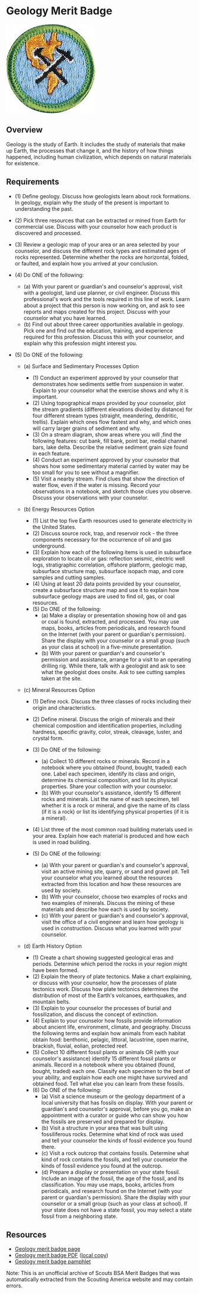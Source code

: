 

# Geology Merit Badge

![Geology Merit Badge](images/geology-merit-badge.jpg)

## Overview



Geology is the study of Earth. It includes the study of materials that make up Earth, the processes that change it, and the history of how things happened, including human civilization, which depends on natural materials for existence.

## Requirements

* (1) Define geology. Discuss how geologists learn about rock formations. In geology, explain why the study of the present is important to understanding the past.
* (2) Pick three resources that can be extracted or mined from Earth for commercial use. Discuss with your counselor how each product is discovered and processed.
* (3) Review a geologic map of your area or an area selected by your counselor, and discuss the different rock types and estimated ages of rocks represented. Determine whether the rocks are horizontal, folded, or faulted, and explain how you arrived at your conclusion.
* (4) Do ONE of the following:
    * (a) With your parent or guardian's and counselor's approval, visit with a geologist, land use planner, or civil engineer. Discuss this professional's work and the tools required in this line of work. Learn about a project that this person is now working on, and ask to see reports and maps created for this project. Discuss with your counselor what you have learned.
    * (b) Find out about three career opportunities available in geology. Pick one and find out the education, training, and experience required for this profession. Discuss this with your counselor, and explain why this profession might interest you.


* (5) Do ONE of the following:
    * (a) Surface and Sedimentary Processes Option
        * (1) Conduct an experiment approved by your counselor that demonstrates how sediments settle from suspension in water. Explain to your counselor what the exercise shows and why it is important.
        * (2) Using topographical maps provided by your counselor, plot the stream gradients (different elevations divided by distance) for four different stream types (straight, meandering, dendritic, trellis). Explain which ones flow fastest and why, and which ones will carry larger grains of sediment and why.
        * (3) On a stream diagram, show areas where you will ,find the following features: cut bank, fill bank, point bar, medial channel bars, lake delta. Describe the relative sediment grain size found in each feature.
        * (4) Conduct an experiment approved by your counselor that shows how some sedimentary material carried by water may be too small for you to see without a magnifier.
        * (5) Visit a nearby stream. Find clues that show the direction of water flow, even if the water is missing. Record your observations in a notebook, and sketch those clues you observe. Discuss your observations with your counselor.


    * (b) Energy Resources Option
        * (1) List the top five Earth resources used to generate electricity in the United States.
        * (2) Discuss source rock, trap, and reservoir rock - the three components necessary for the occurrence of oil and gas underground.
        * (3) Explain how each of the following items is used in subsurface exploration to locate oil or gas: reflection seismic, electric well logs, stratigraphic correlation, offshore platform, geologic map, subsurface structure map, subsurface isopach map, and core samples and cutting samples.
        * (4) Using at least 20 data points provided by your counselor, create a subsurface structure map and use it to explain how subsurface geology maps are used to find oil, gas, or coal resources.
        * (5) Do ONE of the following:
            * (a) Make a display or presentation showing how oil and gas or coal is found, extracted, and processed. You may use maps, books, articles from periodicals, and research found on the Internet (with your parent or guardian's permission). Share the display with your counselor or a small group (such as your class at school) in a five-minute presentation.
            * (b) With your parent or guardian's and counselor's permission and assistance, arrange for a visit to an operating drilling rig. While there, talk with a geologist and ask to see what the geologist does onsite. Ask to see cutting samples taken at the site.




    * (c) Mineral Resources Option
        * (1) Define rock. Discuss the three classes of rocks including their origin and characteristics.
        * (2) Define mineral. Discuss the origin of minerals and their chemical composition and identification properties, including hardness, specific gravity, color, streak, cleavage, luster, and crystal form.
        * (3) Do ONE of the following:
            * (a) Collect 10 different rocks or minerals. Record in a notebook where you obtained (found, bought, traded) each one. Label each specimen, identify its class and origin, determine its chemical composition, and list its physical properties. Share your collection with your counselor.
            * (b) With your counselor's assistance, identify 15 different rocks and minerals. List the name of each specimen, tell whether it is a rock or mineral, and give the name of its class (if it is a rock) or list its identifying physical properties (if it is a mineral).


        * (4) List three of the most common road building materials used in your area. Explain how each material is produced and how each is used in road building.
        * (5) Do ONE of the following:
            * (a) With your parent or guardian's and counselor's approval, visit an active mining site, quarry, or sand and gravel pit. Tell your counselor what you learned about the resources extracted from this location and how these resources are used by society.
            * (b) With your counselor, choose two examples of rocks and two examples of minerals. Discuss the mining of these materials and describe how each is used by society.
            * (c) With your parent or guardian's and counselor's approval, visit the office of a civil engineer and learn how geology is used in construction. Discuss what you learned with your counselor.




    * (d) Earth History Option
        * (1) Create a chart showing suggested geological eras and periods. Determine which period the rocks in your region might have been formed.
        * (2) Explain the theory of plate tectonics. Make a chart explaining, or discuss with your counselor, how the processes of plate tectonics work. Discuss how plate tectonics determines the distribution of most of the Earth's volcanoes, earthquakes, and mountain belts.
        * (3) Explain to your counselor the processes of burial and fossilization, and discuss the concept of extinction.
        * (4) Explain to your counselor how fossils provide information about ancient life, environment, climate, and geography. Discuss the following terms and explain how animals from each habitat obtain food: benthonic, pelagic, littoral, lacustrine, open marine, brackish, fluvial, eolian, protected reef.
        * (5) Collect 10 different fossil plants or animals OR (with your counselor's assistance) identify 15 different fossil plants or animals. Record in a notebook where you obtained (found, bought, traded) each one. Classify each specimen to the best of your ability, and explain how each one might have survived and obtained food. Tell what else you can learn from these fossils.
        * (6) Do ONE of the following:
            * (a) Visit a science museum or the geology department of a local university that has fossils on display. With your parent or guardian's and counselor's approval, before you go, make an appointment with a curator or guide who can show you how the fossils are preserved and prepared for display.
            * (b) Visit a structure in your area that was built using fossiliferous rocks. Determine what kind of rock was used and tell your counselor the kinds of fossil evidence you found there.
            * (c) Visit a rock outcrop that contains fossils. Determine what kind of rock contains the fossils, and tell your counselor the kinds of fossil evidence you found at the outcrop.
            * (d) Prepare a display or presentation on your state fossil. Include an image of the fossil, the age of the fossil, and its classification. You may use maps, books, articles from periodicals, and research found on the Internet (with your parent or guardian's permission). Share the display with your counselor or a small group (such as your class at school). If your state does not have a state fossil, you may select a state fossil from a neighboring state.








## Resources

- [Geology merit badge page](https://www.scouting.org/merit-badges/geology/)
- [Geology merit badge PDF](https://filestore.scouting.org/filestore/Merit_Badge_ReqandRes/Pamphlets/Geology_2023.pdf) ([local copy](files/geology-merit-badge.pdf))
- [Geology merit badge pamphlet](https://www.scoutshop.org/bsa-geology-merit-badge-pamphlet-boy-scouts-of-america-660059.html)

Note: This is an unofficial archive of Scouts BSA Merit Badges that was automatically extracted from the Scouting America website and may contain errors.